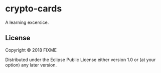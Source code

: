 # crypto-cards

A learning excersice.


## License

Copyright © 2018 FIXME

Distributed under the Eclipse Public License either version 1.0 or (at
your option) any later version.
